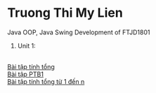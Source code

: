 # Truong Thi My Lien
Java OOP, Java Swing Development of FTJD1801
1. Unit 1:
</br>
<a href=https://github.com/FASTTRACKSE/FTJD1801_JavaCore/blob/master/Lien/JavaFastTrack/src/baitap1/TinhTong.java>  Bài tập tính tổng</a>
</br>
<a href=https://github.com/FASTTRACKSE/FTJD1801_JavaCore/blob/master/Lien/JavaFastTrack/src/baitap2/PTB1.java>  Bài tập PTB1</a>
</br>
<a href=https://github.com/FASTTRACKSE/FTJD1801_JavaCore/tree/master/Lien/JavaFastTrack/src/baitap3>  Bài tập tính tổng từ 1 đến n</a>
</br>
